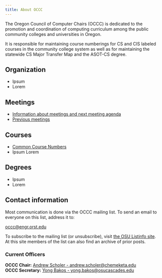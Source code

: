 ```yaml
---
title: About OCCC
---
```


The Oregon Council of Computer Chairs (OCCC) is dedicated to the promotion and coordination
of computing curriculum among the public community colleges and universities in Oregon.

It is responsible for maintaining course numberings for CS and CIS labeled courses in
the community college system as well as for maintaining the statewide CS Major
Transfer Map and the ASOT-CS degree.

<div class="twocols"><section markdown="1">

## Organization

* Ipsum
* Lorem

## Meetings

* [Information about meetings and next meeting agenda](/meetings/)
* [Previous meetings](/meetings/past.html)

</section><section markdown="1">

## Courses

* [Common Course Numbers](/courses/)
* Ipsum Lorem

## Degrees

* Ipsum
* Lorem

</section></div>

## Contact information

Most communication is done via the OCCC mailing list. To send an email to everyone on this list, address it to:

occc@engr.orst.edu

To subscribe to the mailing list (or unsubscribe), visit [the OSU Listinfo site](https://secure.engr.oregonstate.edu/mailman/listinfo/occc_). At this site members of the list can also find an archive of prior posts.

### Current Officers

**OCCC Chair:** [Andrew Scholer - andrew.scholer@chemeketa.edu](andrew.scholer@chemeketa.edu)  
**OCCC Secretary:** [Yong Bakos - yong.bakos@osucascades.edu](mailto:yong.bakos@osucascades.edu)